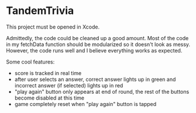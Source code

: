 # TandemTrivia

This project must be opened in Xcode.

Admittedly, the code could be cleaned up a good amount. Most of the code in my fetchData function should be modularized so it doesn't look as messy. 
However, the code runs well and I believe everything works as expected.

Some cool features:
  - score is tracked in real time
  - after user selects an answer, correct answer lights up in green and incorrect answer (if selected) lights up in red
  - "play again" button only appears at end of round, the rest of the buttons become disabled at this time
  - game completely reset when "play again" button is tapped
